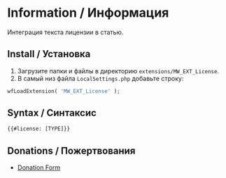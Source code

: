 # Information / Информация

Интеграция текста лицензии в статью.

## Install / Установка

1. Загрузите папки и файлы в директорию `extensions/MW_EXT_License`.
2. В самый низ файла `LocalSettings.php` добавьте строку:

```php
wfLoadExtension( 'MW_EXT_License' );
```

## Syntax / Синтаксис

```html
{{#license: [TYPE]}}
```

## Donations / Пожертвования

- [Donation Form](https://donation-form.github.io/)
